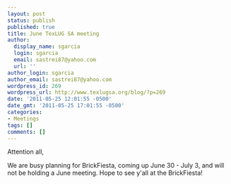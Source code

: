 ```yaml
---
layout: post
status: publish
published: true
title: June TexLUG SA meeting
author:
  display_name: sgarcia
  login: sgarcia
  email: sastrei87@yahoo.com
  url: ''
author_login: sgarcia
author_email: sastrei87@yahoo.com
wordpress_id: 269
wordpress_url: http://www.texlugsa.org/blog/?p=269
date: '2011-05-25 12:01:55 -0500'
date_gmt: '2011-05-25 17:01:55 -0500'
categories:
- Meetings
tags: []
comments: []
---
```

<p>Attention all,</p>
<p>We are busy planning for BrickFiesta, coming up June 30 - July 3, and will not be holding a June meeting.  Hope to see y'all at the BrickFiesta!</p>
